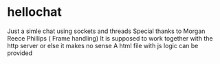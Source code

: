 # hellochat
Just a simle chat using sockets and threads
Special thanks to Morgan Reece Phillips ( Frame handling)
It is supposed to work together with the http server or else it makes no sense
A html file with js logic  can be provided 
